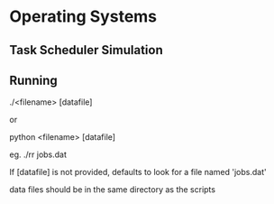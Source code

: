 # Operating Systems 
## Task Scheduler Simulation

## Running

./\<filename\> [datafile]

or

python \<filename\> [datafile]

eg. ./rr jobs.dat

If [datafile] is not provided, defaults to look for a file named 'jobs.dat'

data files should be in the same directory as the scripts
